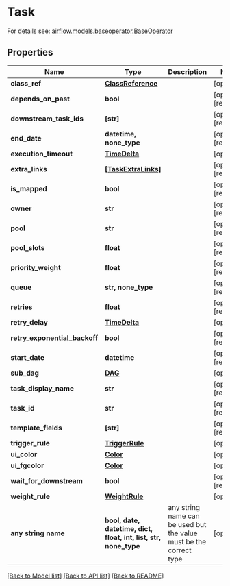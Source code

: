 # Task

For details see: [airflow.models.baseoperator.BaseOperator](https://airflow.apache.org/docs/apache-airflow/stable/_api/airflow/models/baseoperator/index.html#airflow.models.baseoperator.BaseOperator) 

## Properties
Name | Type | Description | Notes
------------ | ------------- | ------------- | -------------
**class_ref** | [**ClassReference**](ClassReference.md) |  | [optional] 
**depends_on_past** | **bool** |  | [optional] [readonly] 
**downstream_task_ids** | **[str]** |  | [optional] [readonly] 
**end_date** | **datetime, none_type** |  | [optional] [readonly] 
**execution_timeout** | [**TimeDelta**](TimeDelta.md) |  | [optional] 
**extra_links** | [**[TaskExtraLinks]**](TaskExtraLinks.md) |  | [optional] [readonly] 
**is_mapped** | **bool** |  | [optional] [readonly] 
**owner** | **str** |  | [optional] [readonly] 
**pool** | **str** |  | [optional] [readonly] 
**pool_slots** | **float** |  | [optional] [readonly] 
**priority_weight** | **float** |  | [optional] [readonly] 
**queue** | **str, none_type** |  | [optional] [readonly] 
**retries** | **float** |  | [optional] [readonly] 
**retry_delay** | [**TimeDelta**](TimeDelta.md) |  | [optional] 
**retry_exponential_backoff** | **bool** |  | [optional] [readonly] 
**start_date** | **datetime** |  | [optional] [readonly] 
**sub_dag** | [**DAG**](DAG.md) |  | [optional] 
**task_display_name** | **str** |  | [optional] [readonly] 
**task_id** | **str** |  | [optional] [readonly] 
**template_fields** | **[str]** |  | [optional] [readonly] 
**trigger_rule** | [**TriggerRule**](TriggerRule.md) |  | [optional] 
**ui_color** | [**Color**](Color.md) |  | [optional] 
**ui_fgcolor** | [**Color**](Color.md) |  | [optional] 
**wait_for_downstream** | **bool** |  | [optional] [readonly] 
**weight_rule** | [**WeightRule**](WeightRule.md) |  | [optional] 
**any string name** | **bool, date, datetime, dict, float, int, list, str, none_type** | any string name can be used but the value must be the correct type | [optional]

[[Back to Model list]](../README.md#documentation-for-models) [[Back to API list]](../README.md#documentation-for-api-endpoints) [[Back to README]](../README.md)


